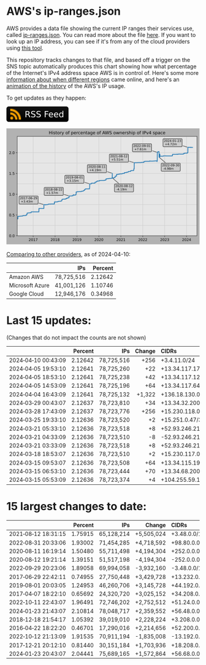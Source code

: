 # AWS's ip-ranges.json

AWS provides a data file showing the current IP ranges their
services use, called [ip-ranges.json](https://ip-ranges.amazonaws.com/ip-ranges.json).
You can read more about the file [here](https://docs.aws.amazon.com/general/latest/gr/aws-ip-ranges.html).
If you want to look up an IP address, you can see if it's from any of the cloud providers using [this tool](https://cloud-ips.s3-us-west-2.amazonaws.com/index.html).

This repository tracks changes to that file, and based off a trigger on the SNS 
topic automatically produces this chart showing how what percentage of the 
Internet's IPv4 address space AWS is in control of.  Here's some 
more [information about when different regions](announces.md) came 
online, and here's an [animation of the history](https://youtu.be/Su25yl7eol8) 
of the AWS's IP usage.

To get updates as they happen:

[![RSS Icon](images/rss_badge.svg)](https://raw.githubusercontent.com/seligman/aws-ip-ranges/master/rss.xml)

![History of AWS](history_count.svg)

[Comparing to other providers](https://github.com/seligman/cloud_sizes), as of 2024-04-10:

| | IPs | Percent |
| --- | ---: | ---: |
| Amazon AWS | 78,725,516 | 2.12642 |
| Microsoft Azure | 41,001,126 | 1.10746 |
| Google Cloud | 12,946,176 | 0.34968 |


# Last 15 updates:

(Changes that do not impact the counts are not shown)

| | Percent | IPs | Change | CIDRs |
| :--- | ---: | ---: | ---: | :--- |
| 2024&#8209;04&#8209;10&nbsp;00:43:09 | 2.12642 | 78,725,516 | +256 | +3.4.11.0/24 |
| 2024&#8209;04&#8209;05&nbsp;19:53:10 | 2.12641 | 78,725,260 | +22 | +13.34.117.176/28,&nbsp;+13.34.117.160/32,&nbsp;+13.34.117.165/32,&nbsp;... |
| 2024&#8209;04&#8209;05&nbsp;18:53:10 | 2.12641 | 78,725,238 | +42 | +13.34.117.128/27,&nbsp;+13.34.117.162/31,&nbsp;+13.34.117.172/31,&nbsp;... |
| 2024&#8209;04&#8209;05&nbsp;14:53:09 | 2.12641 | 78,725,196 | +64 | +13.34.117.64/26 |
| 2024&#8209;04&#8209;04&nbsp;16:43:09 | 2.12641 | 78,725,132 | +1,322 | +136.18.130.0/23,&nbsp;+13.34.116.128/25,&nbsp;+13.34.116.64/26,&nbsp;... |
| 2024&#8209;03&#8209;29&nbsp;00:43:07 | 2.12637 | 78,723,810 | +34 | +13.34.32.200/29,&nbsp;+13.34.32.232/29,&nbsp;+13.34.32.196/30,&nbsp;... |
| 2024&#8209;03&#8209;28&nbsp;17:43:09 | 2.12637 | 78,723,776 | +256 | +15.230.118.0/24 |
| 2024&#8209;03&#8209;25&nbsp;19:33:10 | 2.12636 | 78,723,520 | +2 | +15.251.0.47/32,&nbsp;+15.251.0.48/32 |
| 2024&#8209;03&#8209;21&nbsp;05:33:10 | 2.12636 | 78,723,518 | +8 | +52.93.246.216/29 |
| 2024&#8209;03&#8209;21&nbsp;04:33:09 | 2.12636 | 78,723,510 | -8 | -52.93.246.216/29 |
| 2024&#8209;03&#8209;21&nbsp;03:33:09 | 2.12636 | 78,723,518 | +8 | +52.93.246.216/29 |
| 2024&#8209;03&#8209;18&nbsp;18:53:07 | 2.12636 | 78,723,510 | +2 | +15.230.117.0/31 |
| 2024&#8209;03&#8209;15&nbsp;09:53:07 | 2.12636 | 78,723,508 | +64 | +13.34.115.192/26 |
| 2024&#8209;03&#8209;15&nbsp;06:53:10 | 2.12636 | 78,723,444 | +70 | +13.34.68.200/29,&nbsp;+13.34.68.232/29,&nbsp;+13.34.7.132/30,&nbsp;... |
| 2024&#8209;03&#8209;15&nbsp;05:53:09 | 2.12636 | 78,723,374 | +4 | +104.255.59.198/31,&nbsp;+104.255.59.200/31 |


# 15 largest changes to date:

| | Percent | IPs | Change | CIDRs |
| :--- | ---: | ---: | ---: | :--- |
| 2021&#8209;08&#8209;12&nbsp;18:31:15 | 1.75915 | 65,128,214 | +5,505,024 | +3.48.0.0/12,&nbsp;+35.96.0.0/12,&nbsp;+3.152.0.0/13,&nbsp;... |
| 2022&#8209;08&#8209;31&nbsp;20:33:06 | 1.93002 | 71,454,285 | +4,718,592 | +98.80.0.0/12,&nbsp;+184.32.0.0/12,&nbsp;+13.184.0.0/13,&nbsp;... |
| 2020&#8209;08&#8209;11&nbsp;16:19:14 | 1.50480 | 55,711,498 | +4,194,304 | +252.0.0.0/10 |
| 2020&#8209;08&#8209;12&nbsp;19:21:14 | 1.39151 | 51,517,198 | -4,194,304 | -252.0.0.0/10 |
| 2022&#8209;09&#8209;29&nbsp;20:23:06 | 1.89058 | 69,994,058 | -3,932,160 | -3.48.0.0/12,&nbsp;-35.96.0.0/12,&nbsp;-3.240.0.0/13,&nbsp;... |
| 2017&#8209;06&#8209;29&nbsp;22:42:11 | 0.74955 | 27,750,448 | +3,429,728 | +13.232.0.0/13,&nbsp;+34.240.0.0/13,&nbsp;+35.168.0.0/13,&nbsp;... |
| 2019&#8209;08&#8209;01&nbsp;20:03:05 | 1.24953 | 46,260,706 | +3,145,728 | +44.192.0.0/10,&nbsp;-3.192.0.0/12 |
| 2017&#8209;04&#8209;07&nbsp;18:22:10 | 0.65692 | 24,320,720 | +3,025,152 | +34.208.0.0/12,&nbsp;+34.224.0.0/12,&nbsp;+13.58.0.0/15,&nbsp;... |
| 2022&#8209;10&#8209;11&nbsp;22:43:07 | 1.96491 | 72,746,202 | +2,752,512 | +51.24.0.0/13,&nbsp;+57.104.0.0/13,&nbsp;+51.20.0.0/14,&nbsp;... |
| 2024&#8209;01&#8209;23&nbsp;21:43:07 | 2.10814 | 78,048,717 | +2,359,552 | +56.48.0.0/13,&nbsp;+16.28.0.0/14,&nbsp;+16.64.0.0/14,&nbsp;... |
| 2018&#8209;12&#8209;18&nbsp;21:54:17 | 1.05392 | 39,019,010 | +2,228,224 | +3.208.0.0/12,&nbsp;+3.224.0.0/12,&nbsp;+13.48.0.0/15 |
| 2016&#8209;04&#8209;22&nbsp;18:22:20 | 0.46701 | 17,290,016 | +2,214,656 | +52.200.0.0/13,&nbsp;+52.208.0.0/13,&nbsp;+52.36.0.0/14,&nbsp;... |
| 2022&#8209;10&#8209;12&nbsp;21:13:09 | 1.91535 | 70,911,194 | -1,835,008 | -13.192.0.0/13,&nbsp;-16.28.0.0/14,&nbsp;-40.172.0.0/14,&nbsp;... |
| 2017&#8209;12&#8209;21&nbsp;20:12:10 | 0.81440 | 30,151,184 | +1,703,936 | +18.208.0.0/13,&nbsp;+18.204.0.0/14,&nbsp;+18.224.0.0/14,&nbsp;... |
| 2024&#8209;01&#8209;23&nbsp;20:43:07 | 2.04441 | 75,689,165 | +1,572,864 | +56.68.0.0/14,&nbsp;+56.128.0.0/14,&nbsp;+56.136.0.0/14,&nbsp;... |
